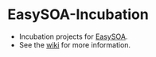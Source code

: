 # EasySOA-Incubation

* Incubation projects for [EasySOA](https://github.com/easysoa/EasySOA).
* See the [wiki](https://github.com/easysoa/EasySOA-Incubation/wiki) for more information.